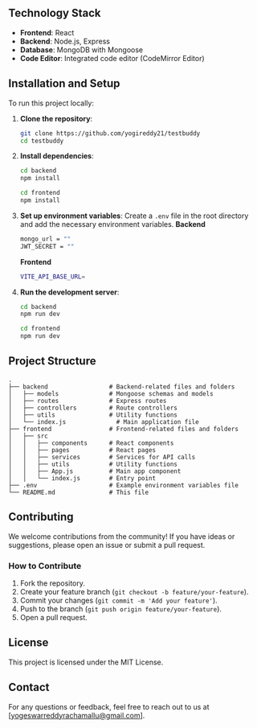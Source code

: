 ## Technology Stack

- **Frontend**: React
- **Backend**: Node.js, Express
- **Database**: MongoDB with Mongoose
- **Code Editor**: Integrated code editor (CodeMirror Editor)

## Installation and Setup

To run this project locally:

1. **Clone the repository**:
    ```bash
    git clone https://github.com/yogireddy21/testbuddy
    cd testbuddy
    ```

2. **Install dependencies**:
    ```bash
    cd backend
    npm install
    ```
    ```bash
    cd frontend
    npm install
    ```

3. **Set up environment variables**: Create a `.env` file in the root directory and add the necessary environment variables.
   **Backend**
    ```bash
    mongo_url = ""
    JWT_SECRET = ""
    ```

    **Frontend**
   ```bash
   VITE_API_BASE_URL=
   ```
5. **Run the development server**:
    ```bash
    cd backend
    npm run dev
    ```
    ```bash
    cd frontend
    npm run dev
    ```
## Project Structure

```
.
├── backend                 # Backend-related files and folders
│   ├── models              # Mongoose schemas and models
│   ├── routes              # Express routes
│   ├── controllers         # Route controllers
│   ├── utils               # Utility functions
│   └── index.js              # Main application file
├── frontend                # Frontend-related files and folders
│   ├── src
│   │   ├── components      # React components
│   │   ├── pages           # React pages
│   │   ├── services        # Services for API calls
│   │   ├── utils           # Utility functions
│   │   ├── App.js          # Main app component
│   │   └── index.js        # Entry point
├── .env                    # Example environment variables file
└── README.md               # This file
```

## Contributing

We welcome contributions from the community! If you have ideas or suggestions, please open an issue or submit a pull request.

### How to Contribute

1. Fork the repository.
2. Create your feature branch (`git checkout -b feature/your-feature`).
3. Commit your changes (`git commit -m 'Add your feature'`).
4. Push to the branch (`git push origin feature/your-feature`).
5. Open a pull request.

## License

This project is licensed under the MIT License.

## Contact

For any questions or feedback, feel free to reach out to us at [yogeswarreddyrachamallu@gmail.com].
